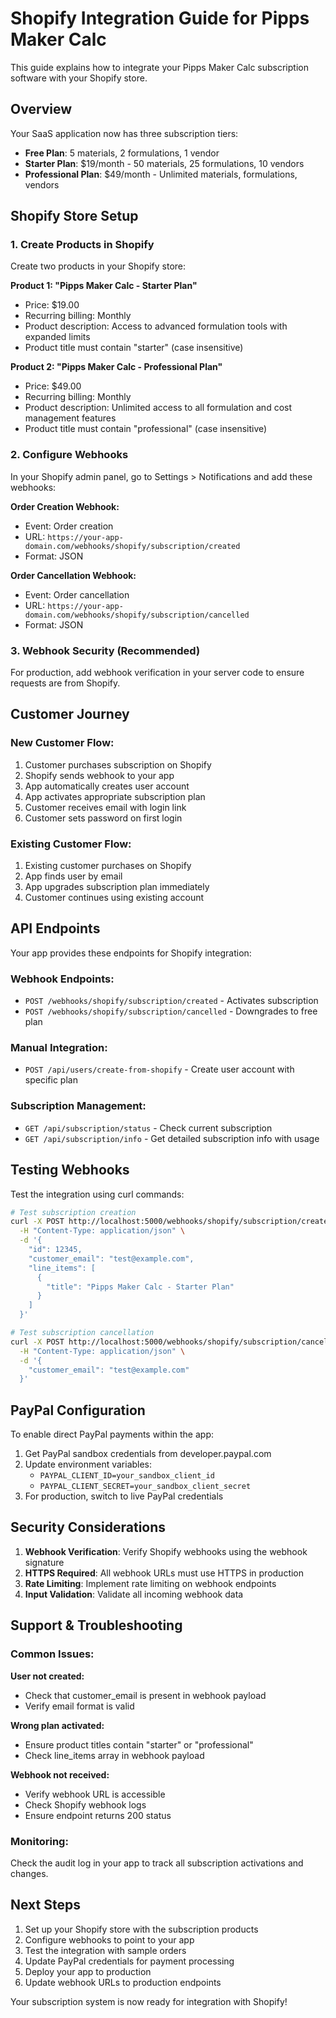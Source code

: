 # Shopify Integration Guide for Pipps Maker Calc

This guide explains how to integrate your Pipps Maker Calc subscription software with your Shopify store.

## Overview

Your SaaS application now has three subscription tiers:
- **Free Plan**: 5 materials, 2 formulations, 1 vendor
- **Starter Plan**: $19/month - 50 materials, 25 formulations, 10 vendors
- **Professional Plan**: $49/month - Unlimited materials, formulations, vendors

## Shopify Store Setup

### 1. Create Products in Shopify

Create two products in your Shopify store:

**Product 1: "Pipps Maker Calc - Starter Plan"**
- Price: $19.00
- Recurring billing: Monthly
- Product description: Access to advanced formulation tools with expanded limits
- Product title must contain "starter" (case insensitive)

**Product 2: "Pipps Maker Calc - Professional Plan"**
- Price: $49.00
- Recurring billing: Monthly
- Product description: Unlimited access to all formulation and cost management features
- Product title must contain "professional" (case insensitive)

### 2. Configure Webhooks

In your Shopify admin panel, go to Settings > Notifications and add these webhooks:

**Order Creation Webhook:**
- Event: Order creation
- URL: `https://your-app-domain.com/webhooks/shopify/subscription/created`
- Format: JSON

**Order Cancellation Webhook:**
- Event: Order cancellation
- URL: `https://your-app-domain.com/webhooks/shopify/subscription/cancelled`
- Format: JSON

### 3. Webhook Security (Recommended)

For production, add webhook verification in your server code to ensure requests are from Shopify.

## Customer Journey

### New Customer Flow:
1. Customer purchases subscription on Shopify
2. Shopify sends webhook to your app
3. App automatically creates user account
4. App activates appropriate subscription plan
5. Customer receives email with login link
6. Customer sets password on first login

### Existing Customer Flow:
1. Existing customer purchases on Shopify
2. App finds user by email
3. App upgrades subscription plan immediately
4. Customer continues using existing account

## API Endpoints

Your app provides these endpoints for Shopify integration:

### Webhook Endpoints:
- `POST /webhooks/shopify/subscription/created` - Activates subscription
- `POST /webhooks/shopify/subscription/cancelled` - Downgrades to free plan

### Manual Integration:
- `POST /api/users/create-from-shopify` - Create user account with specific plan

### Subscription Management:
- `GET /api/subscription/status` - Check current subscription
- `GET /api/subscription/info` - Get detailed subscription info with usage

## Testing Webhooks

Test the integration using curl commands:

```bash
# Test subscription creation
curl -X POST http://localhost:5000/webhooks/shopify/subscription/created \
  -H "Content-Type: application/json" \
  -d '{
    "id": 12345,
    "customer_email": "test@example.com",
    "line_items": [
      {
        "title": "Pipps Maker Calc - Starter Plan"
      }
    ]
  }'

# Test subscription cancellation
curl -X POST http://localhost:5000/webhooks/shopify/subscription/cancelled \
  -H "Content-Type: application/json" \
  -d '{
    "customer_email": "test@example.com"
  }'
```

## PayPal Configuration

To enable direct PayPal payments within the app:

1. Get PayPal sandbox credentials from developer.paypal.com
2. Update environment variables:
   - `PAYPAL_CLIENT_ID=your_sandbox_client_id`
   - `PAYPAL_CLIENT_SECRET=your_sandbox_client_secret`
3. For production, switch to live PayPal credentials

## Security Considerations

1. **Webhook Verification**: Verify Shopify webhooks using the webhook signature
2. **HTTPS Required**: All webhook URLs must use HTTPS in production
3. **Rate Limiting**: Implement rate limiting on webhook endpoints
4. **Input Validation**: Validate all incoming webhook data

## Support & Troubleshooting

### Common Issues:

**User not created:**
- Check that customer_email is present in webhook payload
- Verify email format is valid

**Wrong plan activated:**
- Ensure product titles contain "starter" or "professional"
- Check line_items array in webhook payload

**Webhook not received:**
- Verify webhook URL is accessible
- Check Shopify webhook logs
- Ensure endpoint returns 200 status

### Monitoring:

Check the audit log in your app to track all subscription activations and changes.

## Next Steps

1. Set up your Shopify store with the subscription products
2. Configure webhooks to point to your app
3. Test the integration with sample orders
4. Update PayPal credentials for payment processing
5. Deploy your app to production
6. Update webhook URLs to production endpoints

Your subscription system is now ready for integration with Shopify!
